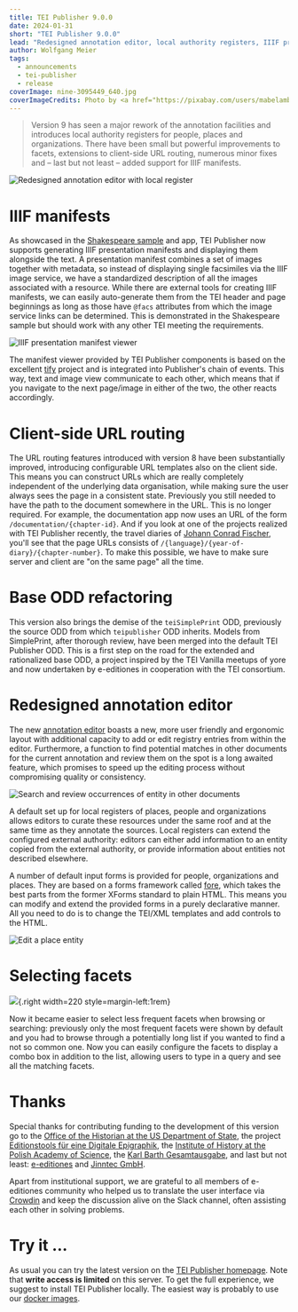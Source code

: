 ```yaml
---
title: TEI Publisher 9.0.0
date: 2024-01-31
short: "TEI Publisher 9.0.0"
lead: "Redesigned annotation editor, local authority registers, IIIF presentation manifests ..."
author: Wolfgang Meier
tags:
  - announcements
  - tei-publisher
  - release
coverImage: nine-3095449_640.jpg
coverImageCredits: Photo by <a href="https://pixabay.com/users/mabelamber-1377835">Mabel Amber</a> from <a href="https://pixabay.com">Pixabay</a>
---
```

> Version 9 has seen a major rework of the annotation facilities and introduces local authority registers for people, places and organizations. There have been small but powerful improvements to facets, extensions to client-side URL routing, numerous minor fixes and – last but not least – added support for IIIF manifests.

![Redesigned annotation editor with local register](/img/publisher-9-annotations.png)

# IIIF manifests

As showcased in the [Shakespeare sample](https://tei-publisher.com/exist/apps/tei-publisher/test/F-rom.xml) and app, TEI Publisher now supports generating IIIF presentation manifests and displaying them alongside the text. A presentation manifest combines a set of images together with metadata, so instead of displaying single facsimiles via the IIIF image service, we have a standardized description of all the images associated with a resource. While there are external tools for creating IIIF manifests, we can easily auto-generate them from the TEI header and page beginnings as long as those have `@facs` attributes from which the image service links can be determined. This is demonstrated in the Shakespeare sample but should work with any other TEI meeting the requirements.

![IIIF presentation manifest viewer](/img/publisher-9-iiif.png)

The manifest viewer provided by TEI Publisher components is based on the excellent [tify](https://tify.rocks/) project and is integrated into Publisher's chain of events. This way, text and image view communicate to each other, which means that if you navigate to the next page/image in either of the two, the other reacts accordingly.

# Client-side URL routing

The URL routing features introduced with version 8 have been substantially improved, introducing configurable URL templates also on the client side. This means you can construct URLs which are really completely independent of the underlying data organisation, while making sure the user always sees the page in a consistent state. Previously you still needed to have the path to the document somewhere in the URL. This is no longer required. For example, the documentation app now uses an URL of the form `/documentation/{chapter-id}`. And if you look at one of the projects realized with TEI Publisher recently, the travel diaries of [Johann Conrad Fischer](https://johannconradfischer.com/de/), you'll see that the page URLs consists of `/{language}/{year-of-diary}/{chapter-number}`. To make this possible, we have to make sure server and client are "on the same page" all the time.

# Base ODD refactoring

This version also brings the demise of the `teiSimplePrint` ODD, previously the source ODD from which  `teipublisher` ODD inherits. Models from SimplePrint, after thorough review, have been merged into the default TEI Publisher ODD. This is a first step on the road for the extended and rationalized base ODD, a project inspired by the TEI Vanilla meetups of yore and now undertaken by e-editiones in cooperation with the TEI consortium.

# Redesigned annotation editor

The new [annotation editor](https://tei-publisher.com/exist/apps/tei-publisher/documentation/web-annotations) boasts a new, more user friendly and ergonomic layout with additional capacity to add or edit registry entries from within the editor. Furthermore, a function to find potential matches in other documents for the current annotation and review them on the spot is a long awaited feature, which promises to speed up the editing process without compromising quality or consistency.

![Search and review occurrences of entity in other documents](/img/publisher-9-occurrences.png)

A default set up for local registers of places, people and organizations allows editors to curate these resources under the same roof and at the same time as they annotate the sources. Local registers can extend the configured external authority: editors can either add information to an entity copied from the external authority, or provide information about entities not described elsewhere.

A number of default input forms is provided for people, organizations and places. They are based on a forms framework called [fore](https://jinntec.github.io/fore-docs/), which takes the best parts from the former XForms standard to plain HTML. This means you can modify and extend the provided forms in a purely declarative manner. All you need to do is to change the TEI/XML templates and add controls to the HTML.

![Edit a place entity](/img/publisher-9-annotation-edit.png)

# Selecting facets

![](/img/publisher-9-facets.png){.right width=220 style=margin-left:1rem}

Now it became easier to select less frequent facets when browsing or searching: previously only the most frequent facets were shown by default and you had to browse through a potentially long list if you wanted to find a not so common one. Now you can easily configure the facets to display a combo box in addition to the list, allowing users to type in a query and see all the matching facets.

# Thanks

Special thanks for contributing funding to the development of this version go to the [Office of the Historian at the US Department of State](https://history.state.gov), the project [Editionstools für eine Digitale Epigraphik](https://www.hadw-bw.de/forschung/forschungsstelle/editionstools-fuer-eine-digitale-epigraphik-edep), the [Institute of History at the Polish Academy of Science](https://ihpan.edu.pl/en/), the [Karl Barth Gesamtausgabe](https://kbga.karl-barth.ch/texts/), and last but not least: [e-editiones](https://e-editiones.org) and [Jinntec GmbH](https://jinntec.de).

Apart from institutional support, we are grateful to all members of e-editiones community who helped us to translate the user interface via [Crowdin](https://crowdin.com/project/tei-publisher) and keep the discussion alive on the Slack channel, often assisting each other in solving problems.

# Try it ...

As usual you can try the latest version on the [TEI Publisher homepage](https://tei-publisher.com). Note that **write access is limited** on this server. To get the full experience, we suggest to install TEI Publisher locally. The easiest way is probably to use our [docker images](https://tei-publisher.com/exist/apps/tei-publisher/documentation/docker).